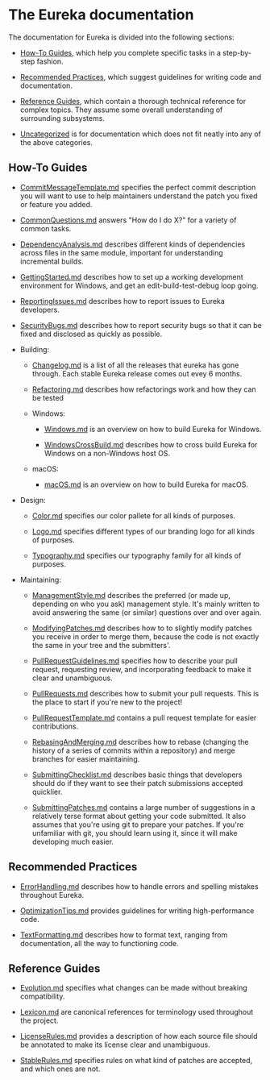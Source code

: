 <!--
===-----------------------------------------------------------------------------------===
Copyright (c) 2021 Calinescu Mihai

For copying notice, see https://github.com/CMihai99/eureka/blob/main/COPYING.
For licenses we use, see https://github.com/CMihai99/eureka/tree/main/LICENSES.
===-----------------------------------------------------------------------------------===
-->

# The Eureka documentation

The documentation for Eureka is divided into the following sections:

-   [How-To Guides](#how-to-guides), which help you complete
    specific tasks in a step-by-step fashion.

-   [Recommended Practices](#recommended-practices), which suggest
    guidelines for writing code and documentation.

-   [Reference Guides](#reference-guides), which contain a thorough
    technical reference for complex topics. They assume some overall
    understanding of surrounding subsystems.

-   [Uncategorized](#uncategorized) is for documentation which
    does not fit neatly into any of the above categories.

## How-To Guides

-   [CommitMessageTemplate.md](https://github.com/CMihai99/eureka/blob/main/docs/how-to/CommitMessageTemplate.md)
    specifies the perfect commit description you will want to use to help
    maintainers understand the patch you fixed or feature you added.

-   [CommonQuestions.md](https://github.com/CMihai99/eureka/blob/main/docs/CommonQuestions.md)
    answers "How do I do X?" for a variety of common tasks.

-   [DependencyAnalysis.md](https://github.com/CMihai99/eureka/blob/main/docs/how-to/DependencyAnalysis.md)
    describes different kinds of dependencies across files in the
    same module, important for understanding incremental builds.

-   [GettingStarted.md](https://github.com/CMihai99/eureka/blob/main/docs/how-to/GettingStarted.md)
    describes how to set up a working development environment
    for Windows, and get an edit-build-test-debug loop going.

-   [ReportingIssues.md](https://github.com/CMihai99/eureka/blob/main/docs/how-to/ReportingIssues.md)
    describes how to report issues to Eureka developers.

-   [SecurityBugs.md](https://github.com/CMihai99/eureka/blob/main/docs/how-to/SecurityBugs.md)
    describes how to report security bugs so that it
    can be fixed and disclosed as quickly as possible.

-   Building:

    -   [Changelog.md](https://github.com/CMihai99/eureka/blob/main/docs/how-to/building/Changelog.md)
        is a list of all the releases that eureka has gone through.
        Each stable Eureka release comes out evey 6 months.

    -   [Refactoring.md](https://github.com/CMihai99/eureka/blob/main/docs/how-to/building/Refactoring.md)
        describes how refactorings work and how they can be tested

    -   Windows:

        -   [Windows.md](https://github.com/CMihai99/eureka/blob/main/docs/how-to/building/Windows.md)
            is an overview on how to build Eureka for Windows.

        -   [WindowsCrossBuild.md](https://github.com/CMihai99/eureka/blob/main/docs/how-to/building/WindowsCrossCBuild.md)
            describes how to cross build Eureka for Windows
            on a non-Windows host OS.

    -   macOS:

        -   [macOS.md](https://github.com/CMihai99/eureka/blob/main/docs/how-to/building/macOS.md)
            is an overview on how to build Eureka for macOS.

-   Design:

    -   [Color.md](https://github.com/CMihai99/eureka/blob/main/docs/how-to/design-system/Color.md)
        specifies our color pallete for all kinds of purposes.

    -   [Logo.md](https://github.com/CMihai99/eureka/blob/main/docs/how-to/design-system/Logo.md)
        specifies different types of our branding logo
        for all kinds of purposes.

    -   [Typography.md](https://github.com/CMihai99/eureka/blob/main/docs/how-to/design-system/Typography.md)
        specifies our typography family for all kinds of purposes.

-   Maintaining:

    -   [ManagementStyle.md](https://github.com/CMihai99/eureka/blob/main/docs/how-to/maintaining/ManagementStyle.md)
        describes the preferred (or made up, depending on who you ask)
        management style. It's mainly written to avoid answering the same
        (or similar) questions over and over again.

    -   [ModifyingPatches.md](https://github.com/CMihai99/eureka/blob/main/docs/how-to/maintaining/ModifyingPatches.md)
        describes how to to slightly modify patches you receive in order to
        merge them, because the code is not exactly the same in your tree
        and the submitters'.

    -   [PullRequestGuidelines.md](https://github.com/CMihai99/eureka/blob/main/docs/how-to/maintaining/PullRequestGuidelines.md)
        specifies how to describe your pull request, requesting review,
        and incorporating feedback to make it clear and unambiguous.

    -   [PullRequests.md](https://github.com/CMihai99/eureka/blob/main/docs/how-to/maintaining/PullRequests.md)
        describes how to submit your pull requests. This is
        the place to start if you're new to the project!

    -   [PullRequestTemplate.md](https://github.com/CMihai99/eureka/blob/main/docs/how-to/maintaining/PullRequestTemplate.md)
        contains a pull request template for easier contributions.

    -   [RebasingAndMerging.md](https://github.com/CMihai99/eureka/blob/main/docs/how-to/maintaining/RebasingAndMerging.md)
        describes how to rebase (changing the history of a series of commits
        within a repository) and merge branches for easier maintaining.

    -   [SubmittingChecklist.md](https://github.com/CMihai99/eureka/blob/main/docs/how-to/maintaining/SubmittingChecklist.md)
        describes basic things that developers should do if they want
        to see their patch submissions accepted quicklier.

    -   [SubmittingPatches.md](https://github.com/CMihai99/eureka/blob/main/docs/how-to/maintaining/SubmittingPatches.md)
        contains a large number of suggestions in a relatively terse format
        about getting your code submitted. It also assumes that you're using
        git to prepare your patches. If you're unfamiliar with git, you should
        learn using it, since it will make developing much easier.

## Recommended Practices

-   [ErrorHandling.md](https://github.com/CMihai99/eureka/blob/main/docs/practices/ErrorHandling.md)
    describes how to handle errors and spelling mistakes throughout Eureka.

-   [OptimizationTips.md](https://github.com/CMihai99/eureka/blob/main/docs/practices/OptimizationTips.md)
    provides guidelines for writing high-performance code.

-   [TextFormatting.md](https://github.com/CMihai99/eureka/blob/main/docs/practices/TextFormatting.md)
    describes how to format text, ranging from documentation,
    all the way to functioning code.

## Reference Guides

-   [Evolution.md](https://github.com/CMihai99/eureka/blob/main/docs/references/Evolution.md)
    specifies what changes can be made without breaking compatibility.

-   [Lexicon.md](https://github.com/CMihai99/eureka/blob/main/docs/references/Lexicon.md)
    are canonical references for terminology used throughout the project.

-   [LicenseRules.md](https://github.com/CMihai99/eureka/blob/main/docs/references/LicenseRules.md)
    provides a description of how each source file should be annotated
    to make its license clear and unambiguous.

-   [StableRules.md](https://github.com/CMihai99/eureka/blob/main/docs/references/StableRules.md)
    specifies rules on what kind of patches are accepted,
    and which ones are not.

<!-- ## Uncategorized

-   [.md](https://github.com/CMihai99/eureka/blob/main/docs/.md) -->
